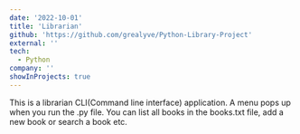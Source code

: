 ```yaml
---
date: '2022-10-01'
title: 'Librarian'
github: 'https://github.com/grealyve/Python-Library-Project'
external: ''
tech:
  - Python
company: ''
showInProjects: true
---
```


This is a librarian CLI(Command line interface) application. A menu pops up when you run the .py file. You can list all books in the books.txt file, add a new book or search a book etc.
